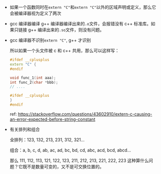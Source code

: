 * 如果一个函数同时在`extern "C"`和`extern "C"`以外的区域声明或定义，那么它会被编译器视为定义了两次

* gcc 编译器编译 g++ 编译器编译出来的`.o`文件，会报错没有 c++ 标准库。如果只链接 g++ 编译出来的`.so`文件，则没有问题。

* gcc 编译器不识别`extern "C"`, g++ 才识别

    所以如果一个头文件被 c 和 c++ 共用，那么可以这样写：

    ```cpp
    #ifdef __cplusplus
    extern "C" {
    #endif

    void func_1(int aaa);
    int func_2(char *bbb);
    // ....

    #ifdef __cplusplus
    }
    #endif
    ```

    ref: <https://stackoverflow.com/questions/43602910/extern-c-causing-an-error-expected-before-string-constant>

* 有关排列和组合

    全排列：123, 132, 213, 231, 312, 321...

    组合：a, b, c, d, ab, ac, ad, bc, bd, cd, abc, acd, bcd, abcd...

    那么 111, 112, 113, 121, 122, 123, 211, 212, 213, 221, 222, 223 这种算什么问题？它既不是数量可变的，又不是可交换位置的。
